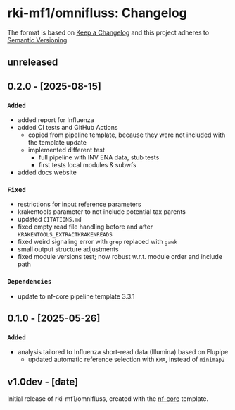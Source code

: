 # rki-mf1/omnifluss: Changelog

The format is based on [Keep a Changelog](https://keepachangelog.com/en/1.0.0/)
and this project adheres to [Semantic Versioning](https://semver.org/spec/v2.0.0.html).

## unreleased

## 0.2.0 - [2025-08-15]

### `Added`

- added report for Influenza
- added CI tests and GitHub Actions
  - copied from pipeline template, because they were not included with the template update
  - implemented different test
    - full pipeline with INV ENA data, stub tests
    - first tests local modules & subwfs
- added docs website

### `Fixed`

- restrictions for input reference parameters
- krakentools parameter to not include potential tax parents
- updated `CITATIONS.md`
- fixed empty read file handling before and after `KRAKENTOOLS_EXTRACTKRAKENREADS`
- fixed weird signaling error with `grep` replaced with `gawk`
- small output structure adjustments
- fixed module versions test; now robust w.r.t. module order and include path

### `Dependencies`

- update to nf-core pipeline template 3.3.1

## 0.1.0 - [2025-05-26]

### `Added`

- analysis tailored to Influenza short-read data (Illumina) based on Flupipe
  - updated automatic reference selection with `KMA`, instead of `minimap2`

## v1.0dev - [date]

Initial release of rki-mf1/omnifluss, created with the [nf-core](https://nf-co.re/) template.
